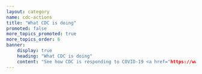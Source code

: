 ```yaml
---
layout: category
name: cdc-actions
title: "What CDC is doing"
promoted: false
more_topics_promoted: true 
more_topics_order: 6
banner:
    display: true
    heading: "What CDC is doing"
    content: "See how CDC is responding to COVID-19 <a href="https://www.cdc.gov/coronavirus/2019-ncov/cases-updates/summary.html#cdc-response">here</a>."
---
```

